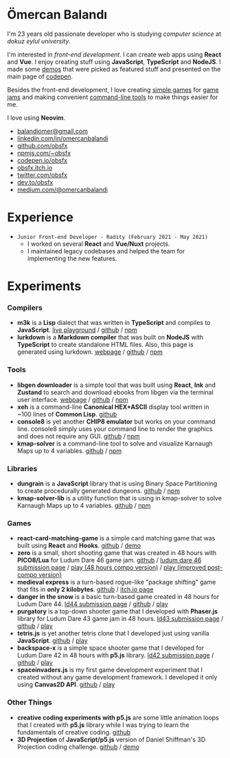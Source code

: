 # Ömercan Balandı

I'm 23 years old passionate developer who is studying *computer science* at *dokuz eylul university*.


I'm interested in *front-end development*. I can create web apps using **React** and **Vue**. I enjoy creating stuff using **JavaScript**, **TypeScript** and **NodeJS**. I made some [demos](https://codepen.io/obsfx/full/zYYGowP) that were picked as featured stuff and presented on the main page of [codepen](https://codepen.io/obsfx).


Besides the front-end development, I love creating [simple games](https://obsfx.itch.io/medieval-express) for [game jams](https://ldjam.com/users/omercanbalandi/games) and making convenient [command-line tools](https://github.com/obsfx/libgen-downloader) to make things easier for me.


I love using **Neovim**.


- [balandiomer@gmail.com](mailto:balandiomer@gmail.com)
- [linkedin.com/in/omercanbalandi](https://www.linkedin.com/in/omercanbalandi/)
- [github.com/obsfx](https://github.com/obsfx)
- [npmjs.com/~obsfx](https://www.npmjs.com/~obsfx)
- [codepen.io/obsfx](https://codepen.io/obsfx)
- [obsfx.itch.io](https://obsfx.itch.io/)
- [twitter.com/obsfx](https://twitter.com/obsfx)
- [dev.to/obsfx](https://dev.to/obsfx)
- [medium.com/@omercanbalandi](https://medium.com/@omercanbalandi)



# Experience

- `Junior Front-end Developer - Radity (February 2021 - May 2021)`
  - I worked on several **React** and **Vue/Nuxt** projects. 
  - I maintained legacy codebases and helped the team for implementing the new features.



# Experiments

### Compilers

- **m3k** is a **Lisp** dialect that was written in **TypeScript** and compiles to **JavaScript**.
  [live playground](https://obsfx.github.io/m3k/) / [github](https://github.com/obsfx/m3k) / [npm](https://www.npmjs.com/package/m3k)
- **lurkdown** is a **Markdown compiler** that was built on **NodeJS** with **TypeScript** to create standalone HTML files. Also, this page is generated using lurkdown.
  [webpage](https://obsfx.github.io/lurkdown/) / [github](https://github.com/obsfx/lurkdown) / [npm](https://www.npmjs.com/package/lurkdown)

### Tools

- **libgen downloader** is a simple tool that was built using **React**, **Ink** and **Zustand** to search and download ebooks from libgen via the terminal user interface.
  [webpage](https://obsfx.github.io/libgen-downloader/) / [github](https://github.com/obsfx/libgen-downloader) / [npm](https://www.npmjs.com/package/libgen-downloader)
- **xeh** is a command-line **Canonical HEX+ASCII** display tool written in ~100 lines of **Common Lisp**.
  [github](https://github.com/obsfx/xeh)
- **console8** is yet another **CHIP8 emulator** but works on your command line. console8 simply uses your command line to render the graphics and does not require any GUI.
  [github](https://github.com/obsfx/console8) / [npm](https://www.npmjs.com/package/console8)
- **kmap-solver** is a command-line tool to solve and visualize Karnaugh Maps up to 4 variables.
  [github](https://github.com/obsfx/kmap-solver) / [npm](https://www.npmjs.com/package/kmap-solver)

### Libraries

- **dungrain** is a **JavaScript** library that is using Binary Space Partitioning to create procedurally generated dungeons.
  [github](https://github.com/obsfx/dungrain) / [npm](https://www.npmjs.com/package/dungrain)
- **kmap-solver-lib** is a utility function that is using in kmap-solver to solve Karnaugh Maps up to 4 variables.
  [github](https://github.com/obsfx/kmap-solver-lib) / [npm](https://www.npmjs.com/package/kmap-solver-lib)

### Games

- **react-card-matching-game** is a simple card matching game that was built using **React** and **Hooks**.
  [github](https://github.com/obsfx/react-card-matching-game) / [demo](https://obsfx.github.io/react-card-matching-game/)
- **zero** is a small, short shooting game that was created in 48 hours with **PICO8/Lua** for Ludum Dare 46 game jam.
  [github](https://github.com/obsfx/zero-ld46) / [ludum dare 46 submission page](https://ldjam.com/events/ludum-dare/46/zero) / [play (48 hours compo version)](https://obsfx.github.io/zero/) / [play (improved post-compo version)](https://obsfx.github.io/zero/postcompo/)
- **medieval express** is a turn-based rogue-like "package shifting" game that fits in **only 2 kilobytes**.
  [github](https://github.com/obsfx/2kplus-jam-medieval-express) / [itch.io page](https://obsfx.itch.io/medieval-express)
- **danger in the snow** is a basic turn-based game created in 48 hours for Ludum Dare 44.
  [ld44 submission page](https://ldjam.com/events/ludum-dare/44/danger-in-the-snow) / [github](https://github.com/obsfx/ld44-danger-in-the-snow) / [play](https://obsfx.github.io/games/jams/ld44_dangerinthesnow)
- **purgatory** is a top-down shooter game that I developed with **Phaser.js** library for Ludum Dare 43 game jam in 48 hours.
  [ld43 submission page](https://ldjam.com/events/ludum-dare/43/purgatory) / [github](https://github.com/obsfx/ld43-purgatory) / [play](https://obsfx.github.io/games/jams/ld43_purgatory)
- **tetris.js** is yet another tetris clone that I developed just using vanilla **JavaScript**.
  [github](https://github.com/obsfx/tetris-js) / [play](https://obsfx.github.io/games/others/tetrisjs)
- **backspace-x** is a simple space shooter game that I developed for Ludum Dare 42 in 48 hours with **p5.js** library.
  [ld42 submission page](https://ldjam.com/events/ludum-dare/42/backspace-x) / [github](https://github.com/obsfx/ld42-backspace-x) / [play](https://obsfx.github.io/games/jams/ld42_backspacex)
- **spaceinvaders.js** is my first game development experiment that I created without any game development framework. I developed it only using **Canvas2D API**.
  [github](https://github.com/obsfx/spaceinvaders.js) / [play](https://obsfx.github.io/games/others/spaceinvadersjs)

### Other Things

- **creative coding experiments with p5.js** are some little animation loops that I created with **p5.js** library while I was trying to learn the fundamentals of creative coding.
  [github](https://github.com/obsfx/creativecoding-practices-with-p5js/)
- **3D Projection** of **JavaScript/p5.js** version of Daniel Shiffman's 3D Projection coding challenge.
  [github](https://github.com/obsfx/3DRotation-p5js) / [demo](https://obsfx.github.io/jsworks/3dprojection)

